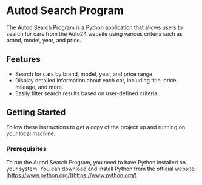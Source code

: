 # Autod Search Program

The Autod Search Program is a Python application that allows users to search for cars from the Auto24 website using various criteria such as brand, model, year, and price.

## Features

- Search for cars by brand, model, year, and price range.
- Display detailed information about each car, including title, price, mileage, and more.
- Easily filter search results based on user-defined criteria.

## Getting Started

Follow these instructions to get a copy of the project up and running on your local machine.

### Prerequisites

To run the Autod Search Program, you need to have Python installed on your system. You can download and install Python from the official website: [https://www.python.org/](https://www.python.org/)
